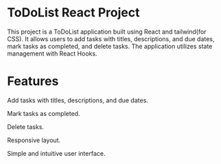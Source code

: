 # ToDoList React Project
This project is a ToDoList application built using React and tailwind(for CSS). It allows users to add tasks with titles, descriptions, and due dates, mark tasks as completed, and delete tasks. The application utilizes state management with React Hooks.

# Features
Add tasks with titles, descriptions, and due dates.

Mark tasks as completed.

Delete tasks.

Responsive layout.

Simple and intuitive user interface.
